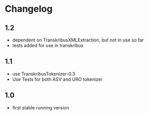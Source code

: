 # Changelog

## 1.2
* dependent on TranskribusXMLExtraction, but not in use so far
* tests added for use in transkribus

## 1.1
* use TranskribusTokenizer-0.3 
* Use Tests for both ASV and URO tokenizer

## 1.0
* first stable running version